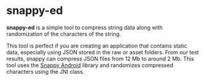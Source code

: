 # snappy-ed

**snappy-ed** is a simple tool to compress string data along with randomization of the characters of the string.

This tool is perfect if you are creating an application that contains static data, especially using JSON stored in the raw or asset folders. From our test results, snappy can compress JSON files from 12 Mb to around 2 Mb. This tool uses the [Snappy Android](https://github.com/jiechic/Snappy-Android) library and randomizes compressed characters using the JNI class.
